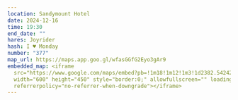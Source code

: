 ```yaml
---
location: Sandymount Hotel
date: 2024-12-16
time: 19:30
end_date: ""
hares: Joyrider
hash: I ♥ Monday
number: "377"
map_url: https://maps.app.goo.gl/wfasGGfG2Eyo3gAr9
embedded_map: <iframe
  src="https://www.google.com/maps/embed?pb=!1m18!1m12!1m3!1d2382.54242867477!2d-6.227021087485657!3d53.33354567556532!2m3!1f0!2f0!3f0!3m2!1i1024!2i768!4f13.1!3m3!1m2!1s0x48670d5a3b3eb43b%3A0x568523ef1be84c92!2sSandymount%20Hotel!5e0!3m2!1sen!2sie!4v1733083629449!5m2!1sen!2sie"
  width="600" height="450" style="border:0;" allowfullscreen="" loading="lazy"
  referrerpolicy="no-referrer-when-downgrade"></iframe>
---
```

